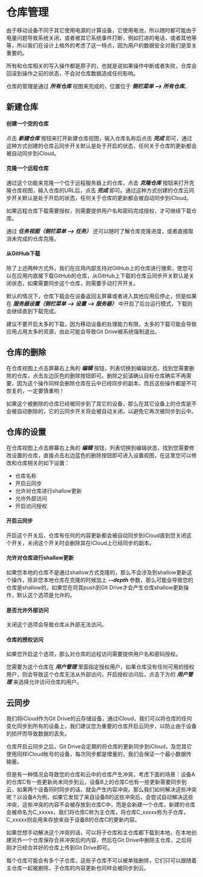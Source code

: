 仓库管理
=================================
由于移动设备不同于其它使用电源的计算设备，它使用电池，所以随时都可能由于电量问题导致系统关闭，或者被其它系统事件打断，例如打进的电话，或者其他等等，所以我们在设计上格外的考虑了这一特点，因为用户的数据安全对我们是至关重要的。

所有和仓库相关的写入操作都是原子的，也就是说如果操作中断或者失败，仓库会回滚到操作之前的状态，不会对仓库数据造成任何影响。

仓库的管理是通过 ***所有仓库*** 视图来完成的，位置位于 ***侧栏菜单 --> 所有仓库***。

新建仓库
---------
#### 创建一个空的仓库
点击 ***新建仓库*** 按钮来打开新建仓库视图，输入仓库名称后点击 ***完成*** 即可，通过这种方式创建的仓库云同步开关默认是处于开启的状态，任何关于仓库的更新都会被自动同步到iCloud。

#### 克隆一个远程仓库
通过这个功能来克隆一个位于远程服务器上的仓库，点击 ***克隆仓库*** 按钮来打开克隆仓库视图，输入仓库的URL后，点击 ***完成*** 即可。通过这种方式创建的仓库云同步开关默认是处于开启的状态，任何关于仓库的更新都会被自动同步到iCloud。

如果远程仓库下载需要授权，则需要提供用户名和密码完成授权，才可继续下载仓库。

通过 ***任务视图（侧栏菜单 --> 任务）*** 还可以随时了解仓库克隆进度，或者直接取消未完成的仓库克隆。 

#### 从GitHub下载
除了上述两种方式外，我们在应用内部支持对GitHub上的仓库进行搜索，使您可以在应用内直接下载GitHub的仓库，从GitHub上下载的仓库云同步开关默认是关闭状态，如果需要同步这个仓库，则需要手动打开开关。

默认的情况下，仓库下载会在设备返回主屏幕或者进入其他应用后停止，但是如果在 ***服务器设置（侧栏菜单 --> 设置 --> 服务器）*** 中开启了后台运行模式，下载则会继续直到下载完成。

建议不要开启太多的下载，因为移动设备的处理能力有限，太多的下载可能会导致应用占用太多的资源，由此可能会导致Git Drive被系统强制退出。

仓库的删除
---------
在仓库视图上点击屏幕右上角的 ***编辑*** 按钮，列表切换到编辑状态，找到您需要删除的仓库，点击左边灰色的删除按钮即可。删除之前请确认目标仓库确实不再需要，因为这个操作同样会删除仓库在云中已经同步的副本，而且这些操作都是不可恢复的，一定要慎重哟！

如果这个被删除的仓库已经被同步到了其它的设备，那么在其它设备上的仓库是不会被自动删除的，它的云同步开关将会被自动关闭，以避免它再次被同步到云中。

仓库的设置
---------
在仓库视图上点击屏幕右上角的 ***编辑*** 按钮，列表切换到编辑状态，找到您需要修改设置的仓库，直接点击右边蓝色的删除按钮即可进入设置视图，在这里您可以修改和仓库相关的如下设置：
- 仓库名称
- 开启云同步
- 允许对仓库进行shallow更新
- 允许外部访问
- 开启访问授权

#### 开启云同步
开启这个开关后，仓库有任何的内容更新都会被自动同步到iCloud直到您关闭这个开关，关闭这个开关时会删除其在iCloud上已经同步的副本。

#### 允许对仓库进行shallow更新
如果您本地的仓库不是通过shallow方式克隆的，那么不会涉及到shallow更新这个操作，除非您本地仓库在克隆的时候加上 ***--depth*** 参数，那么可能会导致您的仓库是shallow的，如果您在将其push到Git Drive才会产生仓库shallow更新操作，默认这个选项是允许的。

#### 是否允许外部访问
关闭这个选项会导致仓库从外部无法访问。

#### 仓库的授权访问
如果您开启这个选项，那么对仓库的远程访问需要提供用户名和密码授权。

您需要为这个仓库在 ***用户管理*** 里面指定授权用户，如果仓库没有任何可用的授权用户，则会导致这个仓库无法从外部访问，开启授权访问后，点击下方的 ***用户管理*** 来选择允许访问仓库的用户。

云同步
---------
我们将iCloud作为Git Drive的云存储设备，通过iCloud，我们可以将仓库的任何变化同步到所有的设备上，我们建议您为重要的仓库开启云同步，以防止由于设备的损坏而导致数据的丢失。

仓库开启云同步之后，Git Drive会定期的将仓库的更新同步到iCloud，及您其它使用同样iCloud帐号的设备，每次同步都是增量的，我们会保证一个最小数据传输量。

但是有一种情况会导致您的仓库和云中的仓库产生冲突，考虑下面的场景：设备A的仓库C有一些更新尚未同步到云，设备B上的仓库C也有一些更新需要同步到云，如果两个设备同时同步的话，就会产生内容冲突。那么我们如何解决这些冲突呢？以设备A为例，如果它发现了来自设备B的这些冲突后，会尝试自动解决这些冲突，这些冲突的内容不会被存放到仓库C中，而是会新建一个仓库，新建的仓库会被命名为C_xxxxx，我们将仓库C称为主仓库，将仓库C_xxxxx称为子仓库，C_xxxxx则会用来存放来自于设备B的仓库C的更新内容。

如果您想手动解决这个冲突的话，可以将子仓库和主仓库都下载到本地，在本地创建另外一个仓库保存合并冲突后的内容，然后在Git Drive中删除主仓库，之后将刚才已经合并好的仓库上传到Git Drive即可。

每个仓库可能会有多个子仓库，这些子仓库不可以被单独删除，它们只可以跟随着主仓库一起被删除，子仓库的内容更新也同样会被同步到云。

